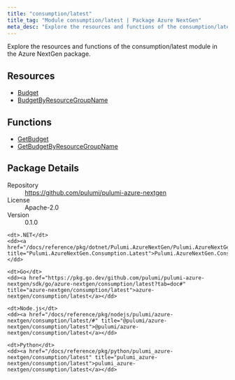 ```yaml
---
title: "consumption/latest"
title_tag: "Module consumption/latest | Package Azure NextGen"
meta_desc: "Explore the resources and functions of the consumption/latest module in the Azure NextGen package."
---
```


<!-- WARNING: this file was generated by Pulumi Docs Generator. -->
<!-- Do not edit by hand unless you're certain you know what you are doing! -->

Explore the resources and functions of the consumption/latest module in the Azure NextGen package.

<h2 id="resources">Resources</h2>
<ul class="api">
    <li><a href="budget" title="Budget"><span class="symbol resource"></span>Budget</a></li>
    <li><a href="budgetbyresourcegroupname" title="BudgetByResourceGroupName"><span class="symbol resource"></span>BudgetByResourceGroupName</a></li>
</ul>

<h2 id="functions">Functions</h2>
<ul class="api">
    <li><a href="getbudget" title="GetBudget"><span class="symbol function"></span>GetBudget</a></li>
    <li><a href="getbudgetbyresourcegroupname" title="GetBudgetByResourceGroupName"><span class="symbol function"></span>GetBudgetByResourceGroupName</a></li>
</ul>

<h2 id="package-details">Package Details</h2>
<dl class="package-details">
	<dt>Repository</dt>
	<dd><a href="https://github.com/pulumi/pulumi-azure-nextgen">https://github.com/pulumi/pulumi-azure-nextgen</a></dd>
	<dt>License</dt>
	<dd>Apache-2.0</dd>
	<dt>Version</dt>
	<dd>0.1.0</dd>
</dl>



<dl class="tabular">

    <dt>.NET</dt>
    <dd><a href="/docs/reference/pkg/dotnet/Pulumi.AzureNextGen/Pulumi.AzureNextGen.Consumption.Latest.html" title="Pulumi.AzureNextGen.Consumption.Latest">Pulumi.AzureNextGen.Consumption.Latest</a></dd>

    <dt>Go</dt>
    <dd><a href="https://pkg.go.dev/github.com/pulumi/pulumi-azure-nextgen/sdk/go/azure-nextgen/consumption/latest?tab=doc#" title="azure-nextgen/consumption/latest">azure-nextgen/consumption/latest</a></dd>

    <dt>Node.js</dt>
    <dd><a href="/docs/reference/pkg/nodejs/pulumi/azure-nextgen/consumption/latest/#" title="@pulumi/azure-nextgen/consumption/latest">@pulumi/azure-nextgen/consumption/latest</a></dd>

    <dt>Python</dt>
    <dd><a href="/docs/reference/pkg/python/pulumi_azure-nextgen/consumption/latest" title="pulumi_azure-nextgen/consumption/latest">pulumi_azure-nextgen/consumption/latest</a></dd>

</dl>

